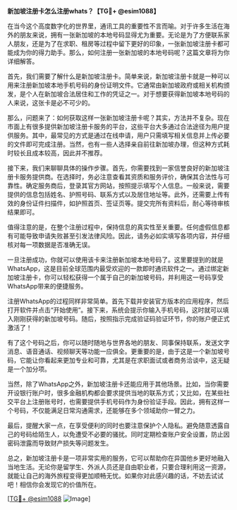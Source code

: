 **新加坡注册卡怎么注册whats？【TG💪+ @esim1088】**

在当今这个高度数字化的世界里，通讯工具的重要性不言而喻。对于许多生活在海外的朋友来说，拥有一张新加坡的本地号码显得尤为重要。无论是为了方便联系家人朋友，还是为了在求职、租房等过程中留下更好的印象，一张新加坡注册卡都可能成为你的得力助手。那么，如何注册一张新加坡的本地号码呢？这篇文章将为你详细解答。

首先，我们需要了解什么是新加坡注册卡。简单来说，新加坡注册卡就是一种可以用来注册新加坡本地手机号码的身份证明文件。它通常由新加坡政府或相关机构颁发，是个人在新加坡合法居住和工作的凭证之一。对于想要获得新加坡本地号码的人来说，这张卡是必不可少的。

那么，问题来了：如何获取这样一张新加坡注册卡呢？其实，方法并不复杂。现在市面上有很多提供新加坡注册卡服务的平台，这些平台大多通过合法途径为用户提供服务。其中，最常见的方式是通过在线申请，用户只需填写相关信息并上传必要的文件即可完成注册。当然，也有一些人选择亲自前往新加坡办理，但这种方式耗时较长且成本较高，因此并不推荐。

接下来，我们来聊聊具体的操作步骤。首先，你需要找到一家信誉良好的新加坡注册卡服务提供商。在选择时，务必注意查看其资质和服务评价，确保其合法性与可靠性。确定服务商后，登录其官方网站，按照提示填写个人信息。一般来说，需要提供的信息包括姓名、护照号码、联系方式以及居住地址等。此外，还需要上传有效的身份证件扫描件，如护照首页、签证页等。提交完所有资料后，耐心等待审核结果即可。

值得注意的是，在整个注册过程中，保持信息的真实性至关重要。任何虚假信息都有可能导致申请失败甚至引发法律风险。因此，请务必如实填写各项内容，并仔细核对每一项数据是否准确无误。

一旦注册成功，你就可以使用该卡来注册新加坡本地号码了。这里要提到的就是WhatsApp，这是目前全球范围内最受欢迎的一款即时通讯软件之一。通过绑定新加坡注册卡，你可以轻松获得一个属于自己的新加坡号码，并利用这一号码享受WhatsApp带来的便捷服务。

注册WhatsApp的过程同样非常简单。首先下载并安装官方版本的应用程序，然后打开软件并点击“开始使用”。接下来，系统会提示你输入手机号码，这时就可以填入刚刚获得的新加坡号码。随后，按照指示完成验证码验证环节，你的账户便正式激活了！

有了这个号码之后，你可以随时随地与世界各地的朋友、同事保持联系，发送文字消息、语音通话、视频聊天等功能一应俱全。更重要的是，由于这是一个新加坡号码，它能让你看起来更加专业和可靠，尤其是在求职面试或者商务洽谈中，这无疑是一个加分项。

当然，除了WhatsApp之外，新加坡注册卡还能应用于其他场景。比如，当你需要开设银行账户时，很多金融机构都会要求提供当地的联系方式；又比如，在某些社交平台上注册账号时，也需要提供手机号码作为身份验证手段。因此，拥有这样一个号码，不仅能满足日常沟通需求，还能够在多个领域助你一臂之力。

最后，提醒大家一点，在享受便利的同时也要注意保护个人隐私。避免随意透露自己的号码给陌生人，以免遭受不必要的骚扰。同时定期检查账户安全设置，防止因密码泄露而导致财产损失等问题发生。

总之，新加坡注册卡是一项非常实用的服务，它可以帮助你在异国他乡更好地融入当地生活。无论你是留学生、外派人员还是自由职业者，只要合理利用这一资源，就能让自己的海外旅程变得更加顺畅无忧。如果你对此感兴趣的话，不妨去试试吧！相信你会发现它的价值所在。

[[TG💪+ @esim1088](https://t.me/s/esim1088) ![Image](https://i.postimg.cc/4NQfJmqS/Snipaste-2025-05-13-00-14-12.png)]